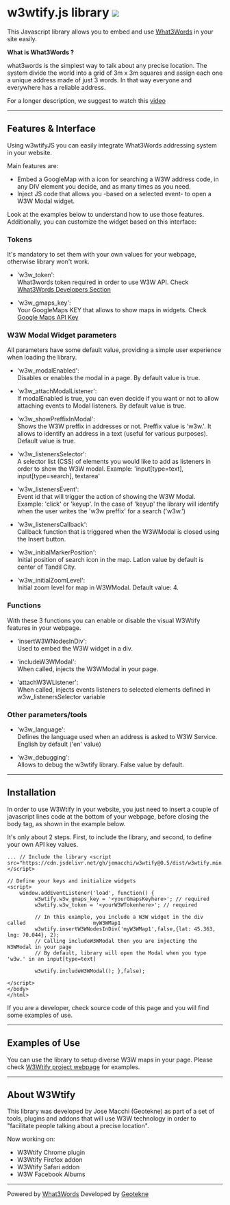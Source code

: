 # w3wtify.js library ![](http://www.geotekne.com.ar/w3wtify/img/w3wtify.png)

This Javascript library allows you to embed and use [What3Words](https://www.what3words.com) in your site easily.

**What is What3Words ?**

what3words is the simplest way to talk about any precise location. The system divide the world into a grid of 3m x 3m squares and assign each one a unique address made of just 3 words. In that way everyone and everywhere has a reliable address.

For a longer description, we suggest to watch this [video](https://www.youtube.com/embed/JTy7C47I8w0)

* * *

## Features & Interface

Using w3wtifyJS you can easily integrate What3Words addressing system in your website.

Main features are:

*   Embed a GoogleMap with a icon for searching a W3W address code, in any DIV element you decide, and as many times as you need.
*   Inject JS code that allows you -based on a selected event- to open a W3W Modal widget.

Look at the examples below to understand how to use those features.
Additionally, you can customize the widget based on this interface:

### Tokens

It's mandatory to set them with your own values for your webpage, otherwise library won't work.

*   'w3w_token':  
    What3words token required in order to use W3W API. Check [What3Words Developers Section](https://what3words.com/developers/)

*   'w3w_gmaps_key':  
    Your GoogleMaps KEY that allows to show maps in widgets. Check [Google Maps API Key](https://developers.google.com/maps/documentation/javascript/get-api-key)

### W3W Modal Widget parameters

All parameters have some default value, providing a simple user experience when loading the library.

*   'w3w_modalEnabled':  
    Disables or enables the modal in a page. By default value is true.

*   'w3w_attachModalListener':  
    If modalEnabled is true, you can even decide if you want or not to allow attaching events to Modal listeners. By default value is true.

*   'w3w_showPreffixInModal':  
    Shows the W3W preffix in addresses or not. Preffix value is 'w3w.'. It allows to identify an address in a text (useful for various purposes). Default value is true.

*   'w3w_listenersSelector':  
    A selector list (CSS) of elements you would like to add as listeners in order to show the W3W modal. Example: 'input[type=text], input[type=search], textarea'

*   'w3w_listenersEvent':  
    Event id that will trigger the action of showing the W3W Modal. Example: 'click' or 'keyup'. In the case of 'keyup' the library will identify when the user writes the 'w3w preffix' for a search ('w3w.')

*   'w3w_listenersCallback':  
    Callback function that is triggered when the W3WModal is closed using the Insert button.

*   'w3w_initialMarkerPosition':  
    Initial position of search icon in the map. Latlon value by default is center of Tandil City.

*   'w3w_initialZoomLevel':  
    Initial zoom level for map in W3WModal. Default value: 4.

### Functions

With these 3 functions you can enable or disable the visual W3Wtify features in your webpage.

*   'insertW3WNodesInDiv':  
    Used to embed the W3W widget in a div.

*   'includeW3WModal':  
    When called, injects the W3WModal in your page.

*   'attachW3WListener':  
    When called, injects events listeners to selected elements defined in w3w_listenersSelector variable

### Other parameters/tools

*   'w3w_language':  
    Defines the language used when an address is asked to W3W Service. English by default ('en' value)

*   'w3w_debugging':  
    Allows to debug the w3wtify library. False value by default.

* * *

## Installation

In order to use W3Wtify in your website, you just need to insert a couple of javascript lines code at the bottom of your webpage, before closing the body tag, as shown in the example below.

It's only about 2 steps. First, to include the library, and second, to define your own API key values.

```
... // Include the library <script src="https://cdn.jsdelivr.net/gh/jemacchi/w3wtify@0.5/dist/w3wtify.min.js"></script>

// Define your keys and initialize widgets 
<script> 
    window.addEventListener('load', function() { 
         w3wtify.w3w_gmaps_key = '<yourGmapsKeyhere>'; // required
         w3wtify.w3w_token = '<yourW3WTokenhere>'; // required 
             
         // In this example, you include a W3W widget in the div called                      myW3WMap1 
         w3wtify.insertW3WNodesInDiv('myW3WMap1',false,{lat: 45.363, lng: 70.044}, 2); 
         // Calling includeW3WModal then you are injecting the W3WModal in your page
         // By default, library will open the Modal when you type 'w3w.' in an input[type=text]
         
         w3wtify.includeW3WModal(); },false); 
     
</script> 
</body> 
</html>
```

If you are a developer, check source code of this page and you will find some examples of use.

* * *

## Examples of Use

You can use the library to setup diverse W3W maps in your page. 
Please check  [W3Wtify project webpage](https://www.what3words.com) for examples.

* * *
## About W3Wtify

This library was developed by Jose Macchi (Geotekne) as part of a set of tools, plugins and addons that will use W3W technology in order to "facilitate people talking about a precise location".

Now working on:

*   W3Wtify Chrome plugin
*   W3Wtify Firefox addon
*   W3Wtify Safari addon
*   W3W Facebook Albums

* * *
Powered by [What3Words](https://www.what3words.com)
Developed by [Geotekne](http://www.geotekne.com.ar)